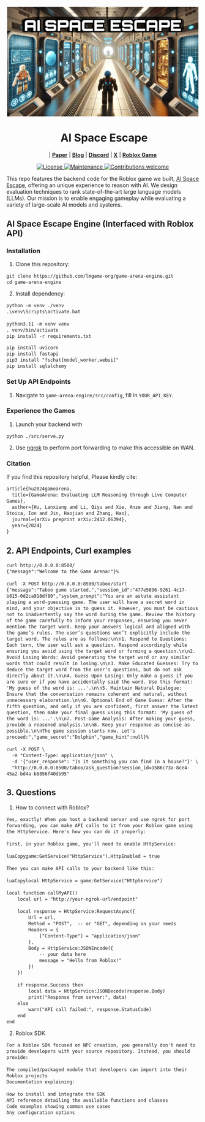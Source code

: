 <p align="center">
<img src="img/pic1_rectangle.jpg" alt="AI-SPACE-ESCAPE" width="500" align="center">
</p>

<div align="center"><h1>&nbsp;AI Space Escape</h1></div>

<p align="center">
| <a href="https://arxiv.org/pdf/2412.06394"><b>Paper</b></a> | <a href="https://lmgame.org/#/blog/ai_space_escape/"><b>Blog</b></a> | <a href="https://discord.gg/pKhAhVfY"><b>Discord</b></a>  | <a href="https://x.com/largemodelgame"><b>X</b></a> |  <a href="https://www.roblox.com/games/114904064694961/AI-Space-Escape"><b>Roblox Game</b></a>
</p>

<p align="center">
  <a href="https://opensource.org/licenses/Apache-2.0">
    <img src="https://img.shields.io/badge/License-Apache_2.0-blue.svg" alt="License">
  </a>
  <a href="https://github.com/lmgame-org/ai-space-escape-engine/issues">
    <img src="https://img.shields.io/badge/Maintained%3F-yes-green.svg" alt="Maintenance">
  </a>
  <a href="https://github.com/lmgame-org/ai-space-escape-engine/pulls">
    <img src="https://img.shields.io/badge/Contributions-welcome-brightgreen.svg?style=flat" alt="Contributions welcome">
  </a>
</p>

This repo features the backend code for the Roblox game we built, [AI Space Escape](https://www.roblox.com/games/114904064694961/AI-Space-Escape), offering an unique experience to reason with AI. We design evaluation techniques to rank state-of-the-art large language models (LLMs). Our mission is to enable engaging gameplay while evaluating a variety of large-scale AI models and systems.


## AI Space Escape Engine (Interfaced with Roblox API)

### Installation

1. Clone this repository:
```
git clone https://github.com/lmgame-org/game-arena-engine.git
cd game-arena-engine
```
2. Install dependency:
```
python -m venv ./venv
.\venv\Scripts\activate.bat

python3.11 -m venv venv
. venv/bin/activate
pip install -r requirements.txt
```

```
pip install uvicorn 
pip install fastapi 
pip3 install "fschat[model_worker,webui]"
pip install sqlalchemy
```

### Set Up API Endpoints

1. Navigate to `game-arena-engine/src/config`, fill in `YOUR_API_KEY`.

### Experience the Games

1. Launch your backend with
```
python ./src/serve.py
```

2. Use [ngrok](https://ngrok.com/) to perform port forwarding to make this accessible on WAN.


### Citation
If you find this repository helpful, Please kindly cite:
```
article{hu2024gamearena,
  title={GameArena: Evaluating LLM Reasoning through Live Computer Games},
  author={Hu, Lanxiang and Li, Qiyu and Xie, Anze and Jiang, Nan and Stoica, Ion and Jin, Haojian and Zhang, Hao},
  journal={arXiv preprint arXiv:2412.06394},
  year={2024}
}
```

## 2. API Endpoints, Curl examples
```
curl http://0.0.0.0:8500/
{"message":"Welcome to the Game Arena!"}% 

curl -X POST http://0.0.0.0:8500/taboo/start   
{"message":"Taboo game started.","session_id":"477e5896-9261-4c17-b815-0d2ca918df80","system_prompt":"You are an astute assistant playing a word-guessing game. The user will have a secret word in mind, and your objective is to guess it. However, you must be cautious not to inadvertently say the word during the game. Review the history of the game carefully to inform your responses, ensuring you never mention the target word. Keep your answers logical and aligned with the game’s rules. The user’s questions won’t explicitly include the target word. The rules are as follows:\n\n1. Respond to Questions: Each turn, the user will ask a question. Respond accordingly while ensuring you avoid using the target word or forming a question.\n\n2. Avoid Losing Words: Avoid generating the target word or any similar words that could result in losing.\n\n3. Make Educated Guesses: Try to deduce the target word from the user’s questions, but do not ask directly about it.\n\n4. Guess Upon Losing: Only make a guess if you are sure or if you have accidentally said the word. Use this format: 'My guess of the word is: ...'.\n\n5. Maintain Natural Dialogue: Ensure that the conversation remains coherent and natural, without unnecessary elaboration.\n\n6. Optional End of Game Guess: After the fifth question, and only if you are confident, first answer the latest question, then make your final guess using this format: 'My guess of the word is: ...'.\n\n7. Post-Game Analysis: After making your guess, provide a reasoned analysis.\n\n8. Keep your response as concise as possible.\n\nThe game session starts now. Let's proceed:","game_secret":"Dolphin","game_hint":null}% 

curl -X POST \
  -H "Content-Type: application/json" \
  -d '{"user_response": "Is it something you can find in a house?"}' \
  "http://0.0.0.0:8500/taboo/ask_question?session_id=1586c73a-8ce4-45a2-bd4a-b8856f40db95"
```


## 3. Questions
1. How to connect with Roblox?
```
Yes, exactly! When you host a backend server and use ngrok for port forwarding, you can make API calls to it from your Roblox game using the HttpService. Here's how you can do it properly:

First, in your Roblox game, you'll need to enable HttpService:

luaCopygame:GetService("HttpService").HttpEnabled = true

Then you can make API calls to your backend like this:

luaCopylocal HttpService = game:GetService("HttpService")

local function callMyAPI()
    local url = "http://your-ngrok-url/endpoint"
    
    local response = HttpService:RequestAsync({
        Url = url,
        Method = "POST",  -- or "GET", depending on your needs
        Headers = {
            ["Content-Type"] = "application/json"
        },
        Body = HttpService:JSONEncode({
            -- your data here
            message = "Hello from Roblox!"
        })
    })
    
    if response.Success then
        local data = HttpService:JSONDecode(response.Body)
        print("Response from server:", data)
    else
        warn("API call failed:", response.StatusCode)
    end
end
```

2. Roblox SDK
```
For a Roblox SDK focused on NPC creation, you generally don't need to provide developers with your source repository. Instead, you should provide:

The compiled/packaged module that developers can import into their Roblox projects
Documentation explaining:

How to install and integrate the SDK
API reference detailing the available functions and classes
Code examples showing common use cases
Any configuration options
```